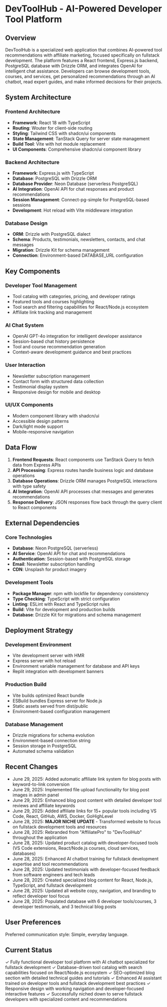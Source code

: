 # DevToolHub - AI-Powered Developer Tool Platform

## Overview

DevToolHub is a specialized web application that combines AI-powered tool recommendations with affiliate marketing, focused specifically on fullstack development. The platform features a React frontend, Express.js backend, PostgreSQL database with Drizzle ORM, and integrates OpenAI for intelligent chat assistance. Developers can browse development tools, courses, and services, get personalized recommendations through an AI chatbot, read expert guides, and make informed decisions for their projects.

## System Architecture

### Frontend Architecture
- **Framework**: React 18 with TypeScript
- **Routing**: Wouter for client-side routing
- **Styling**: Tailwind CSS with shadcn/ui components
- **State Management**: TanStack Query for server state management
- **Build Tool**: Vite with hot module replacement
- **UI Components**: Comprehensive shadcn/ui component library

### Backend Architecture
- **Framework**: Express.js with TypeScript
- **Database**: PostgreSQL with Drizzle ORM
- **Database Provider**: Neon Database (serverless PostgreSQL)
- **AI Integration**: OpenAI API for chat responses and product recommendations
- **Session Management**: Connect-pg-simple for PostgreSQL-based sessions
- **Development**: Hot reload with Vite middleware integration

### Database Design
- **ORM**: Drizzle with PostgreSQL dialect
- **Schema**: Products, testimonials, newsletters, contacts, and chat messages
- **Migration**: Drizzle Kit for schema management
- **Connection**: Environment-based DATABASE_URL configuration

## Key Components

### Developer Tool Management
- Tool catalog with categories, pricing, and developer ratings
- Featured tools and courses highlighting
- Tool search and filtering capabilities for React/Node.js ecosystem
- Affiliate link tracking and management

### AI Chat System
- OpenAI GPT-4o integration for intelligent developer assistance
- Session-based chat history persistence
- Tool and course recommendation generation
- Context-aware development guidance and best practices

### User Interaction
- Newsletter subscription management
- Contact form with structured data collection
- Testimonial display system
- Responsive design for mobile and desktop

### UI/UX Components
- Modern component library with shadcn/ui
- Accessible design patterns
- Dark/light mode support
- Mobile-responsive navigation

## Data Flow

1. **Frontend Requests**: React components use TanStack Query to fetch data from Express APIs
2. **API Processing**: Express routes handle business logic and database operations
3. **Database Operations**: Drizzle ORM manages PostgreSQL interactions with type safety
4. **AI Integration**: OpenAI API processes chat messages and generates recommendations
5. **Response Delivery**: JSON responses flow back through the query client to React components

## External Dependencies

### Core Technologies
- **Database**: Neon PostgreSQL (serverless)
- **AI Service**: OpenAI API for chat and recommendations
- **Authentication**: Session-based with PostgreSQL storage
- **Email**: Newsletter subscription handling
- **CDN**: Unsplash for product imagery

### Development Tools
- **Package Manager**: npm with lockfile for dependency consistency
- **Type Checking**: TypeScript with strict configuration
- **Linting**: ESLint with React and TypeScript rules
- **Build**: Vite for development and production builds
- **Database**: Drizzle Kit for migrations and schema management

## Deployment Strategy

### Development Environment
- Vite development server with HMR
- Express server with hot reload
- Environment variable management for database and API keys
- Replit integration with development banners

### Production Build
- Vite builds optimized React bundle
- ESBuild bundles Express server for Node.js
- Static assets served from dist/public
- Environment-based configuration management

### Database Management
- Drizzle migrations for schema evolution
- Environment-based connection string
- Session storage in PostgreSQL
- Automated schema validation

## Recent Changes
- June 29, 2025: Added automatic affiliate link system for blog posts with keyword-to-link conversion
- June 29, 2025: Implemented file upload functionality for blog post images in admin panel
- June 29, 2025: Enhanced blog post content with detailed developer tool reviews and affiliate keywords
- June 29, 2025: Added affiliate links for 15+ popular tools including VS Code, React, GitHub, AWS, Docker, GoHighLevel
- June 28, 2025: **MAJOR NICHE UPDATE** - Transformed website to focus on fullstack development tools and resources
- June 28, 2025: Rebranded from "AffiliatePro" to "DevToolHub" throughout the application
- June 28, 2025: Updated product catalog with developer-focused tools (VS Code extensions, React/Node.js courses, cloud services, databases)
- June 28, 2025: Enhanced AI chatbot training for fullstack development expertise and tool recommendations
- June 28, 2025: Updated testimonials with developer-focused feedback from software engineers and tech leads
- June 28, 2025: Created specialized blog content for React, Node.js, TypeScript, and fullstack development
- June 28, 2025: Updated all website copy, navigation, and branding to reflect developer tool focus
- June 28, 2025: Populated database with 6 developer tools/courses, 3 developer testimonials, and 3 technical blog posts

## User Preferences

Preferred communication style: Simple, everyday language.

## Current Status
✓ Fully functional developer tool platform with AI chatbot specialized for fullstack development
✓ Database-driven tool catalog with search capabilities focused on React/Node.js ecosystem
✓ SEO-optimized blog section with detailed technical guides and tutorials
✓ Enhanced AI assistant trained on developer tools and fullstack development best practices
✓ Responsive design with working navigation and developer-focused interactive features
✓ Successfully niched down to serve fullstack developers with specialized content and recommendations